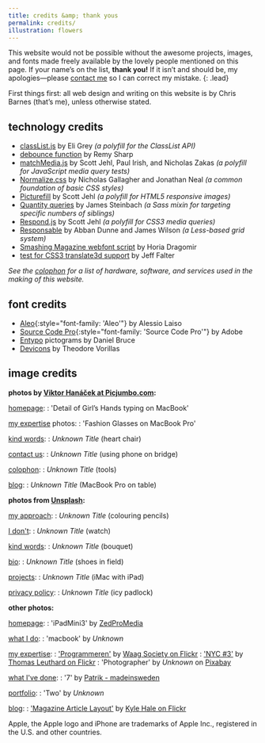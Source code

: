 ```yaml
---
title: credits &amp; thank yous
permalink: credits/
illustration: flowers
---
```


This website would not be possible without the awesome projects, images, and fonts made freely available by the lovely people mentioned on this page. If your name’s on the list, **thank you!** If it isn’t and should be, my apologies—please [contact me](mailto:mail@cjbarnes.co.uk) so I can correct my mistake.
{: .lead}

First things first: all web design and writing on this website is by Chris Barnes (that’s me), unless otherwise stated.

## technology credits

* [classList.js](https://github.com/eligrey/classList.js/) by Eli Grey *(a polyfill for the ClassList API)*
* [debounce function](http://remysharp.com/2010/07/21/throttling-function-calls/ "blog post: 'Throttling function calls'") by Remy Sharp
* [matchMedia.js](https://github.com/paulirish/matchMedia.js/) by Scott Jehl, Paul Irish, and Nicholas Zakas *(a polyfill for JavaScript media query tests)*
* [Normalize.css](http://necolas.github.io/normalize.css/) by Nicholas Gallagher and Jonathan Neal *(a common foundation of basic CSS styles)*
* [Picturefill](http://scottjehl.github.io/picturefill) by Scott Jehl *(a polyfill for HTML5 responsive images)*
* [Quantity queries](http://www.sitepoint.com/using-sass-quantity-queries/) by James Steinbach *(a Sass mixin for targeting specific numbers of siblings)*
* [Respond.js](https://github.com/scottjehl/Respond) by Scott Jehl *(a polyfill for CSS3 media queries)*
* [Responsable](http://responsablecss.com) by Abban Dunne and James Wilson *(a Less-based grid system)*
* [Smashing Magazine webfont script](https://gist.github.com/hdragomir/8f00ce2581795fd7b1b7) by Horia Dragomir
* [test for CSS3 translate3d support](http://stackoverflow.com/a/11870053) by Jeff Falter

*See the [colophon](/colophon/) for a list of hardware, software, and services used in the making of this website.*

## font credits

* [Aleo](http://fontfabric.com/aleo-free-font/){:style="font-family: 'Aleo'"} by Alessio Laiso
* [Source Code Pro](https://github.com/adobe/source-code-pro){:style="font-family: 'Source Code Pro'"} by Adobe
* [Entypo](http://www.entypo.com) pictograms by Daniel Bruce
* [Devicons](http://vorillaz.github.io/devicons/) by Theodore Vorillas

## image credits

**photos by [Viktor Hanáček at Picjumbo.com](http://picjumbo.com):**

[homepage](/):
:	'Detail of Girl’s Hands typing on MacBook'

[my expertise](/whatido/expertise/) photos:
:  'Fashion Glasses on MacBook Pro'

[kind words](/whativedone/kindwords/):
:   *Unknown Title* (heart chair)

[contact us](/contact/):
:   *Unknown Title* (using phone on bridge)

[colophon](/colophon/):
:   *Unknown Title* (tools)

[blog](/blog/):
:   *Unknown Title* (MacBook Pro on table)

**photos from [Unsplash](http://unsplash.com):**

[my approach](/whatido/approach/):
:   *Unknown Title* (colouring pencils)

[I don't](/whatido/idont/):
:   *Unknown Title* (watch)

[kind words](/whativedone/kindwords/):
:   *Unknown Title* (bouquet)

[bio](/whativedone/bio/):
:   *Unknown Title* (shoes in field)

[projects](/whativedone/projects/):
:   *Unknown Title* (iMac with iPad)

[privacy policy](/privacy-policy/):
:   *Unknown Title* (icy padlock)

**other photos:**

[homepage](/):
:   'iPadMini3' by [ZedProMedia](http://bit.ly/MkCKcY)

[what I do](/whatido/):
:   'macbook' by *Unknown*

[my expertise](/whatido/expertise/):
:   ['Programmeren'](https://www.flickr.com/photos/waagsociety/8536919558/) by [Waag Society on Flickr](https://www.flickr.com/photos/waagsociety/)
:   ['NYC #3'](https://www.flickr.com/photos/thomasleuthard/8587724648/) by [Thomas Leuthard on Flickr](https://www.flickr.com/photos/thomasleuthard/)
:   'Photographer' by *Unknown* on [Pixabay](http://pixabay.com)

[what I've done](/whativedone/):
:   '7' by [Patrik - madeinsweden](https://creativemarket.com/madeinsweden)

[portfolio](/whatido/portfolio/):
:   'Two' by *Unknown*
   
[blog](/blog/):
:  ['Magazine Article Layout'](https://www.flickr.com/photos/kylethale/8245070425) by [Kyle Hale on Flickr](https://www.flickr.com/photos/kylethale/)

Apple, the Apple logo and iPhone are trademarks of Apple Inc., registered in the U.S. and other countries.

